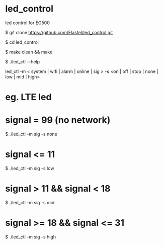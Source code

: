 # led_control
led control for EG500

$ git clone https://github.com/Elastel/led_control.git

$ cd led_control

$ make clean && make

$ ./led_ctl --help

led_ctl -m < system | wifi | alarm | online | sig > -s <on | off | stop | none | low | mid | high>

# eg. LTE led
# signal = 99 (no network)
$ ./led_ctl -m sig -s none

# signal <= 11
$ ./led_ctl -m sig -s low

# signal > 11 && signal < 18
$ ./led_ctl -m sig -s mid

# signal >= 18 && signal <= 31
$ ./led_ctl -m sig -s high
